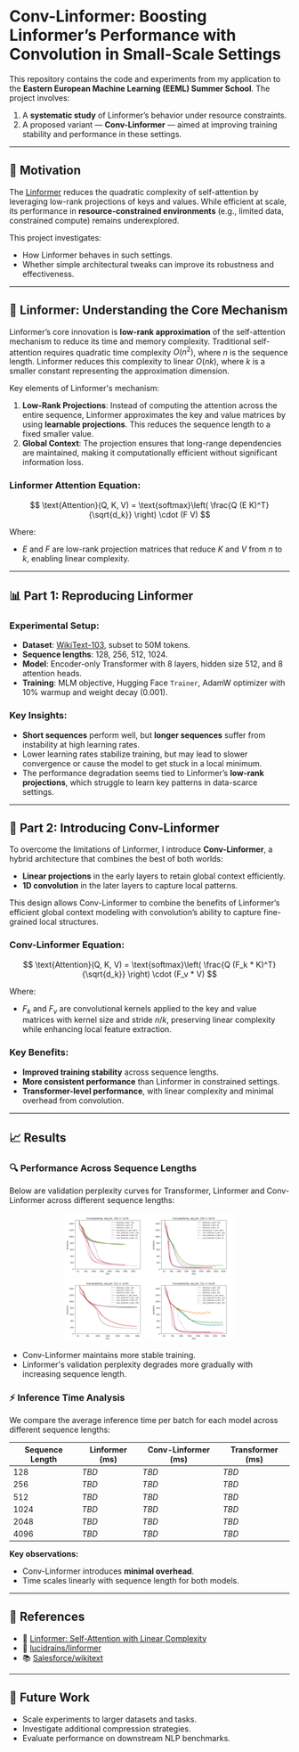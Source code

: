 # Conv-Linformer: Boosting Linformer’s Performance with Convolution in Small-Scale Settings

This repository contains the code and experiments from my application to the **Eastern European Machine Learning (EEML) Summer School**. The project involves:

1. A **systematic study** of Linformer’s behavior under resource constraints.
2. A proposed variant — **Conv-Linformer** — aimed at improving training stability and performance in these settings.

---

## 🧠 Motivation

The [Linformer](https://arxiv.org/abs/2006.04768) reduces the quadratic complexity of self-attention by leveraging low-rank projections of keys and values. While efficient at scale, its performance in **resource-constrained environments** (e.g., limited data, constrained compute) remains underexplored.

This project investigates:
- How Linformer behaves in such settings.
- Whether simple architectural tweaks can improve its robustness and effectiveness.

---

## 🔬 Linformer: Understanding the Core Mechanism

Linformer’s core innovation is **low-rank approximation** of the self-attention mechanism to reduce its time and memory complexity. Traditional self-attention requires quadratic time complexity $O(n^2)$, where $n$ is the sequence length. Linformer reduces this complexity to linear $O(nk)$, where $k$ is a smaller constant representing the approximation dimension.

Key elements of Linformer's mechanism:
1. **Low-Rank Projections**: Instead of computing the attention across the entire sequence, Linformer approximates the key and value matrices by using **learnable projections**. This reduces the sequence length to a fixed smaller value.
2. **Global Context**: The projection ensures that long-range dependencies are maintained, making it computationally efficient without significant information loss.

### Linformer Attention Equation:

$$
\text{Attention}(Q, K, V) = \text{softmax}\left( \frac{Q (E K)^T}{\sqrt{d_k}} \right) \cdot (F V)
$$

Where:
- $E$ and $F$ are low-rank projection matrices that reduce $K$ and $V$ from $n$ to $k$, enabling linear complexity.

---

## 📊 Part 1: Reproducing Linformer

### Experimental Setup:
- **Dataset**: [WikiText-103](https://huggingface.co/datasets/Salesforce/wikitext), subset to 50M tokens.
- **Sequence lengths**: 128, 256, 512, 1024.
- **Model**: Encoder-only Transformer with 8 layers, hidden size 512, and 8 attention heads.
- **Training**: MLM objective, Hugging Face `Trainer`, AdamW optimizer with 10% warmup and weight decay (0.001).

### Key Insights:
- **Short sequences** perform well, but **longer sequences** suffer from instability at high learning rates.
- Lower learning rates stabilize training, but may lead to slower convergence or cause the model to get stuck in a local minimum.
- The performance degradation seems tied to Linformer’s **low-rank projections**, which struggle to learn key patterns in data-scarce settings.

---

## 🚀 Part 2: Introducing Conv-Linformer

To overcome the limitations of Linformer, I introduce **Conv-Linformer**, a hybrid architecture that combines the best of both worlds:

- **Linear projections** in the early layers to retain global context efficiently.
- **1D convolution** in the later layers to capture local patterns.

This design allows Conv-Linformer to combine the benefits of Linformer’s efficient global context modeling with convolution’s ability to capture fine-grained local structures.

### Conv-Linformer Equation:

$$
\text{Attention}(Q, K, V) = \text{softmax}\left( \frac{Q (F_k * K)^T}{\sqrt{d_k}} \right) \cdot (F_v * V)
$$

Where:
- $F_k$ and $F_v$ are convolutional kernels applied to the key and value matrices with kernel size and stride $n/k$, preserving linear complexity while enhancing local feature extraction.

### Key Benefits:
- **Improved training stability** across sequence lengths.
- **More consistent performance** than Linformer in constrained settings.
- **Transformer-level performance**, with linear complexity and minimal overhead from convolution.

---

## 📈 Results

### 🔍 Performance Across Sequence Lengths

Below are validation perplexity curves for Transformer, Linformer and Conv-Linformer across different sequence lengths:

<p align="center">
  <img src="abstract/plots/perplexity_seq_len256_lr1e-05.png" width="30%" />
  <img src="abstract/plots/perplexity_seq_len256_lr5e-05.png" width="30%" /><br>
  <img src="abstract/plots/perplexity_seq_len512_lr1e-05.png" width="30%" />
  <img src="abstract/plots/perplexity_seq_len512_lr5e-05.png" width="30%" />
</p>

- Conv-Linformer maintains more stable training.
- Linformer's validation perplexity degrades more gradually with increasing sequence length.


### ⚡ Inference Time Analysis

We compare the average inference time per batch for each model across different sequence lengths:

| Sequence Length  | Linformer (ms) | Conv-Linformer (ms)  | Transformer (ms)|
|------------------|----------------|----------------------|-----------------|
| 128              | *TBD*          | *TBD*                | *TBD*           |
| 256              | *TBD*          | *TBD*                | *TBD*           |
| 512              | *TBD*          | *TBD*                | *TBD*           |
| 1024             | *TBD*          | *TBD*                | *TBD*           |
| 2048             | *TBD*          | *TBD*                | *TBD*           |
| 4096             | *TBD*          | *TBD*                | *TBD*           |

**Key observations:**
- Conv-Linformer introduces **minimal overhead**.
- Time scales linearly with sequence length for both models.

---

## 🔗 References

- 📄 [Linformer: Self-Attention with Linear Complexity](https://arxiv.org/abs/2006.04768)  
- 🔗 [lucidrains/linformer](https://github.com/lucidrains/linformer)  
- 📚 [Salesforce/wikitext](https://huggingface.co/datasets/Salesforce/wikitext)

---

## 🌱 Future Work

- Scale experiments to larger datasets and tasks.
- Investigate additional compression strategies.
- Evaluate performance on downstream NLP benchmarks.


